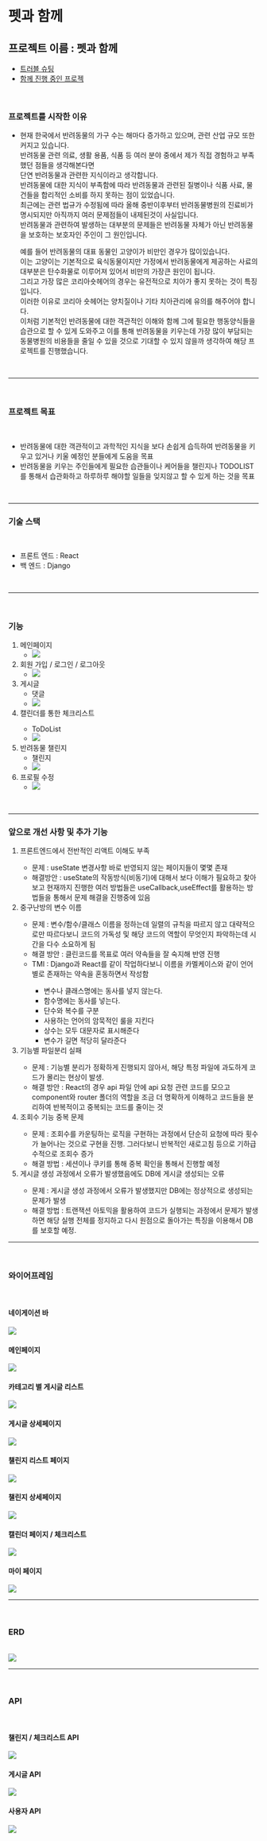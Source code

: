 <h1> 펫과 함께 </h1>

<h2> 프로젝트 이름 : 펫과 함께 </h2>

<ul>
    <li><a href="https://github.com/timeiscoal/pet_with_me/wiki/%ED%8A%B8%EB%9F%AC%EB%B8%94-%EC%8A%88%ED%8C%85"> 트러블 슈팅 </a></li>
    <li><a href="https://github.com/timeiscoal/flask_project_"> 함께 진행 중인 프로젝 </a></li>
</ul>

<br />

<h3> 프로젝트를 시작한 이유 </h3>
    <ul>
        <li>
        <p>현재 한국에서 반려동물의 가구 수는 해마다 증가하고 있으며, 관련 산업 규모 또한 커지고 있습니다. <br/> 
        반려동물 관련 의료, 생활 용품, 식품 등 여러 분야 중에서 제가 직접 경험하고 부족했던 점들을 생각해본다면<br/> 단연 반려동물과 관련한 지식이라고 생각합니다. <br/>
        반려동물에 대한 지식이 부족함에 따라 반려동물과 관련된 질병이나 식품 사료, 물건들을 합리적인 소비를 하지 못하는 점이 있었습니다.<br/>
        최근에는 관련 법규가 수정됨에 따라 올해 중반이후부터 반려동물병원의 진료비가 명시되지만 아직까지 여러 문제점들이 내제된것이 사실입니다.<br/>
        반려동물과 관련하여 발생하는 대부분의 문제들은 반려동물 자체가 아닌 반려동물을 보호하는 보호자인 주인이 그 원인입니다.<br/></p>
        <p>
        예를 들어 반려동물의 대표 동물인 고양이가 비만인 경우가 많이있습니다.<br/>
        이는 고양이는 기본적으로 육식동물이지만 가정에서 반려동물에게 제공하는 사료의 대부분은 탄수화물로 이루어져 있어서 비만의 가장큰 원인이 됩니다.<br/>
        그리고 가장 많은 코리아숏헤어의 경우는 유전적으로 치아가 좋지 못하는 것이 특징입니다. <br/>이러한 이유로 코리아 숏헤어는 양치질이나 기타 치아관리에 유의를 해주어야 합니다.<br/>
        이처럼 기본적인 반려동물에 대한 객관적인 이해와 함께 그에 필요한 행동양식들을 습관으로 할 수 있게 도와주고 이를 통해 반려동물을 키우는데 가장 많이 부담되는 동물병원의 비용들을 줄일 수 있을 것으로 기대할 수 있지 않을까 생각하여 해당 프로젝트를 진행했습니다.</p>
        </li>
    </ul>
<br/>    
<hr/>
<br/>
<h3> 프로젝트 목표 </h3>
<br/>
    <ul>
        <li>반려동물에 대한 객관적이고 과학적인 지식을 보다 손쉽게 습득하여 반려동물을 키우고 있거나 키울 예정인 분들에게 도움을 목표</li>
        <li>반려동물을 키우는 주인들에게 필요한 습관들이나 케어들을 챌린지나 TODOLIST를 통해서 습관화하고 하루하루 해야할 일들을 잊지않고 할 수 있게 하는 것을 목표</li>
    </ul>
<br/>
<hr/>
<h3> 기술 스택 </h3>
<br/>
    <ul>
        <li>프론트 엔드 : React</li>
        <li>백 엔드 : Django</li>
    </ul>
<br/>
<hr/>
<br/>
<h3> 기능 </h3>
    <ol>
        <li>메인페이지
            <ul>
                <li><img src="https://user-images.githubusercontent.com/113073492/231358862-560b0362-8a37-4107-b79a-639ad7385732.gif"></li>
            </ul>
        </li>
        <li>회원 가입 / 로그인 / 로그아웃 
            <ul>
                <li><img src="https://user-images.githubusercontent.com/113073492/231358864-847bc7ab-6915-47f5-b047-5b47d0a84577.gif"></li>
            </ul>
        </li>
        <li>게시글
            <ul>
                <li>댓글</li>
                <li><img src="https://user-images.githubusercontent.com/113073492/231358847-3a1772ca-fb0d-404b-b4a6-646a4ebdf2bb.gif"/></li>
            </ul>
        </li>
        <li>캘린더를 통한 체크리스트</li>    
            <ul>
                <li>ToDoList</li><li> <img src="https://user-images.githubusercontent.com/113073492/231358858-2ad6dffa-c434-420a-a6ba-3a5ca02d7afc.gif"></li>
            </ul>
        <li>반려동물 챌린지
            <ul>
                <li>챌린지</li><li> <img  src= "https://user-images.githubusercontent.com/113073492/231358854-d0cf6897-0a42-4875-b948-e9331ed8a414.gif"/></li>
            </ul>
        </li>
        <li>프로필 수정
            <ul>
                <li><img src="https://user-images.githubusercontent.com/113073492/231358866-2b9eead4-5fe0-46eb-823a-843abe3ac547.gif"></li>
            </ul>
        </li>
    </ol>
    <br/>
<hr/>
<h3>앞으로 개선 사항 및 추가 기능</h3>
    <ol>
        <li>프론트엔드에서 전반적인 리액트 이해도 부족</li>
        <ul>
            <li>문제 : useState 변경사항 바로 반영되지 않는 페이지들이 몇몇 존재</li>
            <li>해결방안 : useState의 작동방식(비동기)에 대해서 보다 이해가 필요하고 찾아보고 현재까지 진행한 여러 방법들은 useCallback,useEffect를 활용하는 방법들을 통해서 문제 해결을 진행중에 있음</li>
        </ul>
        <li>중구난방의 변수 이름</li>
        <ul>
            <li>문제 : 변수/함수/클래스 이름을 정하는데 일렬의 규칙을 따르지 않고 대략적으로만 따르다보니 코드의 가독성 및 해당 코드의 역할이 무엇인지 파악하는데 시간을 다수 소요하게 됨</li>
            <li>해결 방안 : 클린코드를 목표로 여러 약속들을 잘 숙지해 반영 진행</li>
            <li>TMI : Django과 React를 같이 작업하다보니 이름을 카멜케이스와 같이 언어별로 존재하는 약속을 혼동하면서 작성함</li>
            <ul>
                <li>변수나 클래스명에는 동사를 넣지 않는다.</li>
                <li>함수명에는 동사를 넣는다.</li>
                <li>단수와 복수를 구분</li>
                <li>사용하는 언어의 암묵적인 룰을 지킨다</li>
                <li>상수는 모두 대문자로 표시해준다</li>
                <li>변수가 길면 적당히 달라준다</li>
            </ul>
        </ul>
        <li>기능별 파일분리 실패</li>
        <ul>
            <li>문제 : 기능별 분리가 정확하게 진행되지 않아서, 해당 특정 파일에 과도하게 코드가 몰리는 현상이 발생.</li>
            <li>해결 방안 : React의 경우 api 파일 안에 api 요청 관련 코드를 모으고 component와 router 폴더의 역할을 조금 더 명확하게 이해하고 코드들을 분리하여 반복적이고 중복되는 코드를 줄이는 것</li>
        </ul>
        <li>조회수 기능 중복 문제</li>
        <ul>
            <li>문제 : 조회수를 카운팅하는 로직을 구현하는 과정에서 단순히 요청에 따라 횟수가 늘어나는 것으로 구현을 진행. 그러다보니 반복적인 새로고침 등으로 기하급수적으로 조회수 증가</li>
            <li>해결 방법 : 세션이나 쿠키를 통해 중복 확인을 통해서 진행할 예정</li>
        </ul>
        <li>게시글 생성 과정에서 오류가 발생했음에도 DB에 게시글 생성되는 오류</li>
            <ul>
                <li>문제 : 게시글 생성 과정에서 오류가 발생했지만 DB에는 정상적으로 생성되는 문제가 발생</li>
                <li>해결 방법 : 트랜잭션 아토믹을 활용하여 코드가 실행되는 과정에서 문제가 발생하면 해당 실행 전체를 정지하고 다시 원점으로 돌아가는 특징을 이용해서 DB를 보호할 예정.</li>
            </ul>
    </ol>
<hr/>
<br/>
<h3> 와이어프레임 </h3>
<br/>
<h4>네이게이션 바</h4>
<image src="https://user-images.githubusercontent.com/113073492/231344743-f5e629be-4590-44a8-9251-ff2f5fabad25.png">
<h4>메인페이지</h4>
<image src="https://user-images.githubusercontent.com/113073492/231344746-c1ec86b1-f089-4abc-ab59-2f707c5ca10e.png">
<h4>카테고리 별 게시글 리스트</h4>
<image src="https://user-images.githubusercontent.com/113073492/231344752-f1d06883-38d0-4efa-b031-973830b33c5b.png">
<h4>게시글 상세페이지</h4>
<image src="https://user-images.githubusercontent.com/113073492/231344753-374e1576-3350-4a00-9326-fa59f24c1d87.png">
<h4>챌린지 리스트 페이지</h4>
<image src="https://user-images.githubusercontent.com/113073492/231344755-c9be9ad8-4318-4320-b8c5-22d1aac527d4.png">
<h4>챌린지 상세페이지</h4>
<image src="https://user-images.githubusercontent.com/113073492/231344720-19d54613-a7e4-49b9-98ba-d408fa6af3f6.png">
<h4>캘린더 페이지 / 체크리스트 </h4>
<image src="https://user-images.githubusercontent.com/113073492/231344726-be5e97ed-3800-4995-94eb-a4642de67561.png">
<h4>마이 페이지</h4>
<image src="https://user-images.githubusercontent.com/113073492/231344728-82e1e5c6-1589-4f1c-a7c7-5ffbf43d09e0.png">

<hr/>
<br/>
<h3> ERD </h3>
<br/>
<image src="https://user-images.githubusercontent.com/113073492/231345142-5a179ea7-960f-4c2a-a2dd-980564860612.png" />

<hr/>
<br/>
<h3> API </h3>
<br/>
<h4>챌린지 / 체크리스트 API</h4>
<image src="https://user-images.githubusercontent.com/113073492/231344734-025d821c-0636-48b4-98c2-354e003b2712.png">
<h4>게시글 API</h4>
<image src="https://user-images.githubusercontent.com/113073492/231344738-5e40d5d2-39e8-4e8e-b7d4-33b430b5ed51.png">
<h4>사용자 API</h4>
<image src="https://user-images.githubusercontent.com/113073492/231344741-1bae1c50-bf34-46a7-930d-8b214c9d3fca.png">




